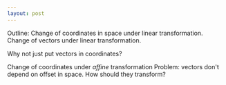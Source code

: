 ```yaml
---
layout: post
---
```


Outline:
Change of coordinates in space under linear transformation.
Change of vectors under linear transformation.

Why not just put vectors in coordinates?

Change of coordinates under *affine* transformation
Problem: vectors don't depend on offset in space. How should they transform?


